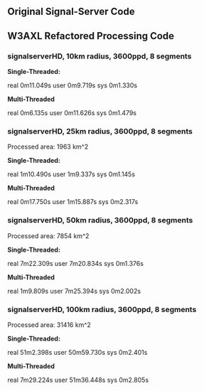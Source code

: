 
## Original Signal-Server Code

## W3AXL Refactored Processing Code

### signalserverHD, 10km radius, 3600ppd, 8 segments

**Single-Threaded:**

real    0m11.049s
user    0m9.719s
sys     0m1.330s

**Multi-Threaded**

real    0m6.135s
user    0m11.626s
sys     0m1.479s

### signalserverHD, 25km radius, 3600ppd, 8 segments

Processed area: 1963 km^2

**Single-Threaded:**

real    1m10.490s
user    1m9.337s
sys     0m1.145s

**Multi-Threaded**

real    0m17.750s
user    1m15.887s
sys     0m2.317s

### signalserverHD, 50km radius, 3600ppd, 8 segments

Processed area: 7854 km^2

**Single-Threaded:**

real    7m22.309s
user    7m20.834s
sys     0m1.376s

**Multi-Threaded**

real    1m9.809s
user    7m25.394s
sys     0m2.002s

### signalserverHD, 100km radius, 3600ppd, 8 segments

Processed area: 31416 km^2

**Single-Threaded:**

real    51m2.398s
user    50m59.730s
sys     0m2.401s

**Multi-Threaded**

real    7m29.224s
user    51m36.448s
sys     0m2.805s